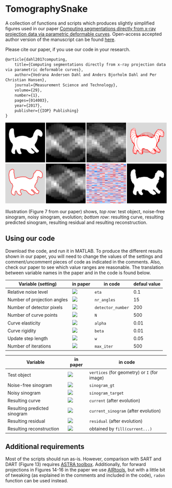# TomographySnake

A collection of functions and scripts which produces slightly simplified figures used in
our paper
[Computing segmentations directly from x-ray projection data via parametric deformable curves](https://iopscience.iop.org/article/10.1088/1361-6501/aa950e/meta). Open-access accepted author version of the manuscript can be found 
[here](https://backend.orbit.dtu.dk/ws/files/141005941/tomography.pdf).

Please cite our paper, if you use our code in your research.

    @article{dahl2017computing,
        title={Computing segmentations directly from x-ray projection data via parametric deformable curves},
        author={Vedrana Andersen Dahl and Anders Bjorholm Dahl and Per Christian Hansen},
        journal={Measurement Science and Technology},
        volume={29},
        number={1},
        pages={014003},
        year={2017},
        publisher={{IOP} Publishing}
    }
    
<img src="/images/Figure7_sp.png" width="700">

Illustration (Figure 7 from our paper) shows, *top row*: test object, noise-free sinogram, noisy sinogram, evolution; *bottom row*: resulting curve, resulting predicted sinogram, resulting residual and resulting reconstruction.     

## Using our code

Download the code, and run it in MATLAB. To produce the different results shown in our paper, you will need to change the
values of the settings and comment/uncomment pieces of code as indicated in the comments. Also, check our paper to see which value ranges are reasonable. The translation between variable names in the paper and in the code is found below. 

Variable (setting) | in paper | in code | defaul value
------------ | ------------- | ------------- | -------------
Relative noise level | <img src="https://render.githubusercontent.com/render/math?math=\eta"> | `eta` | 0.1
Number of projection angles | <img src="https://render.githubusercontent.com/render/math?math=K"> | `nr_angles` | 15
Number of detector pixels | <img src="https://render.githubusercontent.com/render/math?math=J"> | `detector_number` | 200
Number of curve points | <img src="https://render.githubusercontent.com/render/math?math=N"> | `N` | 500
Curve elasticity | <img src="https://render.githubusercontent.com/render/math?math=\alpha"> | `alpha` | 0.01
Curve rigidity | <img src="https://render.githubusercontent.com/render/math?math=\beta"> | `beta` | 0.01
Update step length | <img src="https://render.githubusercontent.com/render/math?math=\tau"> | `w` | 0.05
Number of iterations | <img src="https://render.githubusercontent.com/render/math?math=T"> | `max_iter` | 500

Variable | in paper | in code 
------------ | ------------- | ------------- 
Test object | <img src="https://render.githubusercontent.com/render/math?math=\tilde{o}"> | `vertices` (for geometry) or `I` (for image)
Noise-free sinogram | <img src="https://render.githubusercontent.com/render/math?math=\tilde{s}"> | `sinogram_gt`
Noisy sinogram | <img src="https://render.githubusercontent.com/render/math?math=s"> | `sinogram_target`
Resulting curve | <img src="https://render.githubusercontent.com/render/math?math=\mathbf{c}^\mathrm{end}"> | `current` (after evolution)
Resulting predicted sinogram | <img src="https://render.githubusercontent.com/render/math?math=p^\mathrm{end}"> | `current_sinogram` (after evolution)
Resulting residual | <img src="https://render.githubusercontent.com/render/math?math=s-p^\mathrm{end}"> | `residual` (after evolution)
Resulting reconstruction | <img src="https://render.githubusercontent.com/render/math?math=p^\mathrm{end}"> | obtained by `fill(current...)` 

## Additional requirements

Most of the scripts should run as-is. However, comparison with SART and DART (Figure 13) requires
[ASTRA toolbox](https://www.astra-toolbox.com/).
Additionally, for forward projections in Figures 14-16 in the paper we use
[AIRtools](http://www.imm.dtu.dk/~pcha/AIRtoolsII/index.html),
but with a little bit of tweaking (as explained in the comments and included in the code), `radon` function can be used instead.


